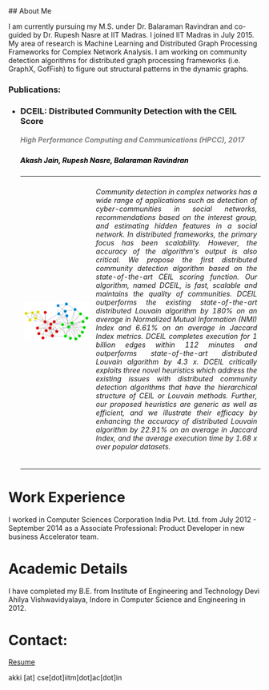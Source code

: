 <title> Akash Jain </title> 
## About Me

I am currently pursuing my M.S. under Dr. Balaraman Ravindran and co-guided by Dr. Rupesh Nasre at IIT Madras. I joined IIT Madras in July 2015. My area of research is Machine Learning and Distributed Graph Processing Frameworks for Complex Network Analysis. I am working on community detection algorithms for distributed graph processing frameworks (i.e. GraphX, GofFish) to figure out structural patterns in the dynamic graphs.

### Publications:
<ul>
<li> <h3>DCEIL: Distributed Community Detection with the CEIL Score</h3><font color="grey"><h5><i><b> High Performance Computing and Communications (HPCC), 2017</b></i></h5></font>
   <font color="black"><h5> Akash Jain, Rupesh Nasre, Balaraman Ravindran </h5></font>
<table width="100%" align="center" border="0" cellspacing="0">
    <tr>
      <td width="30%">
      <img src='/images/community.png'>         
      </td>
      <td valign="top" width="70%"> 
        <div style = "text-align: justify"> <h6> Community detection in complex networks has a wide range of applications such as detection of cyber-communities in social networks, recommendations based on the interest group, and estimating hidden features in a social network. In distributed frameworks, the primary focus has been scalability. However, the accuracy of the algorithm's output is also critical. We propose the first distributed community detection algorithm based on the state-of-the-art CEIL scoring function. Our algorithm, named DCEIL, is fast, scalable and maintains the quality of communities. DCEIL outperforms the existing state-of-the-art distributed Louvain algorithm by 180% on an average in Normalized Mutual Information (NMI) Index and 6.61% on an average in Jaccard Index metrics. DCEIL completes execution for 1 billion edges within 112 minutes and outperforms state-of-the-art distributed Louvain algorithm by 4.3 x. DCEIL critically exploits three novel heuristics which address the existing issues with distributed community detection algorithms that have the hierarchical structure of CEIL or Louvain methods. Further, our proposed heuristics are generic as well as efficient, and we illustrate their efficacy by enhancing the accuracy of distributed Louvain algorithm by 22.91% on an average in Jaccard Index, and the average execution time by 1.68 x over popular datasets.</h6></div>
        <ul>
        </ul></td></tr>
   </table>
   </li></ul>

# Work Experience
I worked in Computer Sciences Corporation India Pvt. Ltd. from July 2012 - September 2014 as a Associate Professional: Product Developer in new business Accelerator team.

# Academic Details
I have completed my B.E. from Institute of Engineering and Technology Devi Ahilya Vishwavidyalaya, Indore in Computer Science and Engineering in 2012.

# Contact:

[Resume](pdfs/Resume.pdf)

akki [at] cse[dot]iitm[dot]ac[dot]in
